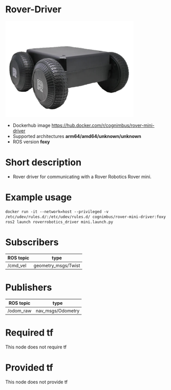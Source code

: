 # Rover-Driver

<img src="./rover-driver/rover-mini-driver.jpg" alt="rover-driver" width="400"/>

* Dockerhub image https://hub.docker.com/r/cognimbus/rover-mini-driver
* Supported architectures <b>arm64/amd64/unknown/unknown</b>
* ROS version <b>foxy
</b>

# Short description
* Rover driver for communicating with a Rover Robotics Rover mini.

# Example usage
```
docker run -it --network=host --privileged -v /etc/udev/rules.d/:/etc/udev/rules.d/ cognimbus/rover-mini-driver:foxy ros2 launch roverrobotics_driver mini.launch.py
```

# Subscribers
ROS topic | type
--- | ---
/cmd_vel | geometry_msgs/Twist


# Publishers
ROS topic | type
--- | ---
/odom_raw | nav_msgs/Odometry


# Required tf
This node does not require tf


# Provided tf
This node does not provide tf


